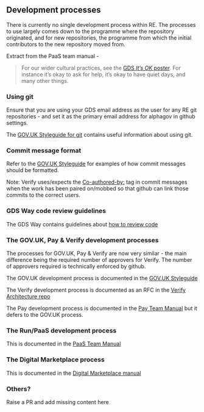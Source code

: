 ## Development processes

There is currently no single development process within RE.  The processes to use largely comes down to the programme where the repository originated, and for new repositories, the programme from which the initial contributors to the new repository moved from.

Extract from the PaaS team manual -

> For our wider cultural practices, see the [GDS _It’s OK_ poster](https://gds.blog.gov.uk/2016/05/25/its-ok-to-say-whats-ok/). For instance it’s okay to ask for help, it’s okay to have quiet days, and many other things.

### Using git

Ensure that you are using your GDS email address as the user for any RE git repositories - and set it as the primary email address for alphagov in github settings.

The [GOV.UK Styleguide for git](https://github.com/alphagov/styleguides/blob/master/git.md) contains useful information about using git.

### Commit message format

Refer to the [GOV.UK Styleguide](https://github.com/alphagov/styleguides/blob/master/git.md#commit-messages) for examples of how commit messages should be formatted.

Note: Verify uses/expects the [Co-authored-by:](https://help.github.com/articles/creating-a-commit-with-multiple-authors/) tag in commit messages when the work has been paired on/mobbed so that github can link those commits to the correct users.

### GDS Way code review guidelines

The GDS Way contains guidelines about [how to review code](https://gds-way.cloudapps.digital/manuals/code-review-guidelines.html)

### The GOV.UK, Pay & Verify development processes

The processes for GOV.UK, Pay & Verify are now very similar - the main difference being the required number of approvers for Verify.  The number of approvers required is technically enforced by github.

The GOV.UK development process is documented in the [GOV.UK Styleguide](https://github.com/alphagov/styleguides/blob/master/pull-requests.md)

The Verify development process is documented as an RFC in the [Verify Architecture repo](https://github.com/alphagov/verify-architecture/blob/master/rfcs/rfc-026-use-github-for-release-approval)

The Pay development process is documented in the [Pay Team Manual](https://pay-team-manual.cloudapps.digital/development-processes/development-process/) but it defers to the GOV.UK process.

### The Run/PaaS development process

This is documented in the [PaaS Team Manual](https://team-manual.cloud.service.gov.uk/team/working_practices/)

### The Digital Marketplace process

This is documented in the [Digital Marketplace manual](https://alphagov.github.io/digitalmarketplace-manual/deployment.html#development-and-deployment-process)

### Others?

Raise a PR and add missing content here
